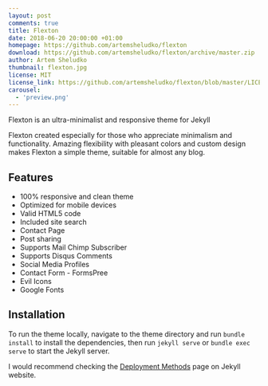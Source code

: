 ```yaml
---
layout: post
comments: true
title: Flexton
date: 2018-06-20 20:00:00 +01:00
homepage: https://github.com/artemsheludko/flexton
download: https://github.com/artemsheludko/flexton/archive/master.zip
author: Artem Sheludko
thumbnail: flexton.jpg
license: MIT
license_link: https://github.com/artemsheludko/flexton/blob/master/LICENSE.txt
carousel:
  - 'preview.png'
---
```


Flexton is an ultra-minimalist and responsive theme for Jekyll

Flexton created especially for those who appreciate minimalism and functionality.
Amazing flexibility with pleasant colors and custom design makes Flexton a simple theme, suitable for almost any blog.

## Features

* 100% responsive and clean theme
* Optimized for mobile devices
* Valid HTML5 code
* Included site search
* Contact Page
* Post sharing
* Supports Mail Chimp Subscriber
* Supports Disqus Comments
* Social Media Profiles
* Contact Form - FormsPree
* Evil Icons
* Google Fonts
  
## Installation

To run the theme locally, navigate to the theme directory and run `bundle install` to install the dependencies, then run `jekyll serve` or `bundle exec serve` to start the Jekyll server.

I would recommend checking the [Deployment Methods](https://jekyllrb.com/docs/deployment-methods/) page on Jekyll website.
